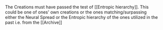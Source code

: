 The Creations must have passed the test of [[Entropic hierarchy]]. This could be one of ones' own creations or the ones matching/surpassing either the Neural Spread or the Entropic hierarchy of the ones utilized in the past i.e. from the [[Archive]]